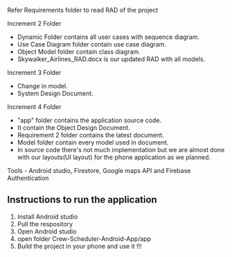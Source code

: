 Refer Requirements folder to read RAD of the project

Increment 2 Folder

* Dynamic Folder contains all user cases with sequence diagram. 
* Use Case Diagram folder contain use case diagram.
* Object Model folder contain class diagram.
* Skywalker_Airlines_RAD.docx is our updated RAD with all models.

Increment 3 Folder

* Change in model.
* System Design Document.

Increment 4 Folder

* "app" folder contains the application source code.
* It contain the Object Design Document.
* Requirement 2 folder contains the latest document.
* Model folder contain every model used in document.
* In source code there's not much implementation but we are almost done with
our layouts(UI layout) for the phone application as we planned.

Tools - Android studio, Firestore, Google maps API and Firebase Authentication 

Instructions to run the application
-------------------

1. Install Android studio
2. Pull the respository
3. Open Android studio 
4. open folder Crew-Scheduler-Android-App/app
5. Build the project in your phone and use it !!!




